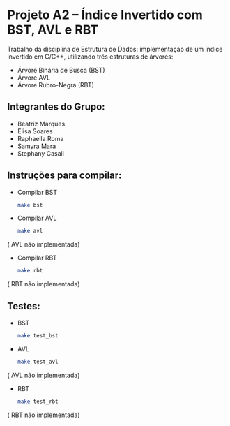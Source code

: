 # Projeto A2 – Índice Invertido com BST, AVL e RBT

Trabalho da disciplina de Estrutura de Dados: implementação de um índice invertido em C/C++, utilizando três estruturas de árvores:

- Árvore Binária de Busca (BST)  
- Árvore AVL  
- Árvore Rubro-Negra (RBT)  

## Integrantes do Grupo:

- Beatriz Marques
- Elisa Soares
- Raphaella Roma
- Samyra Mara
- Stephany Casali


## Instruções para compilar:

- Compilar BST  
  ```bash
  make bst

- Compilar AVL
  ```bash
  make avl
( AVL não implementada)

- Compilar RBT
  ```bash
  make rbt
( RBT não implementada)

## Testes:
- BST
  ```bash
  make test_bst

- AVL
  ```bash
  make test_avl
( AVL não implementada)

- RBT
  ```bash
  make test_rbt
( RBT não implementada)

